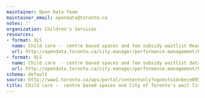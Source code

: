 ```yaml
---
maintainer: Open Data Team
maintainer_email: opendata@toronto.ca
notes: ''
organization: Children's Services
resources:
- format: XLS
  name: Child care -  centre based spaces and fee subsidy waitlist Readme
  url: http://opendata.toronto.ca/city.manager/performance.management/PM_ChildcareVacancySubsidyWaitListReadme.xls
- format: XLS
  name: Child care  - centre based spaces and fee subsidy waitlist data
  url: http://opendata.toronto.ca/city.manager/performance.management/PM_Childrens_Services.xls
schema: default
source: http://www1.toronto.ca/wps/portal/contentonly?vgnextoid=bece8950ca338310VgnVCM1000003dd60f89RCRD&vgnextchannel=1a66e03bb8d1e310VgnVCM10000071d60f89RCRD
title: Child care -  centre based spaces and City of Toronto's wait list for fee subsidy
---
```

